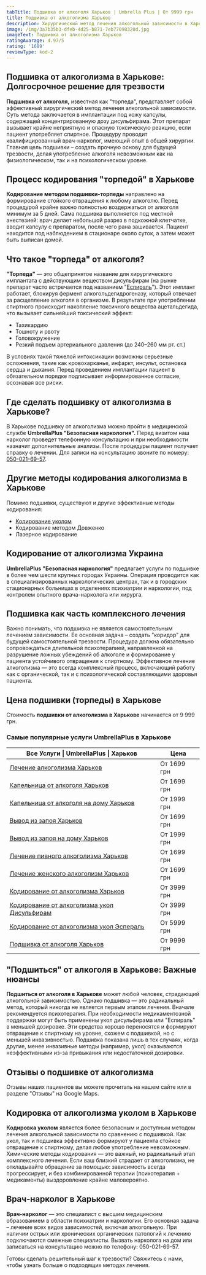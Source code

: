 ```yaml
---
tabTitle: Подшивка от алкоголя Харьков | Umbrella Plus | От 9999 грн
title: Подшивка от алкоголизма Харьков
description: Хирургический метод лечения алкогольной зависимости в Харькове
image: /img/3a7b35b3-dfeb-4d25-b871-7eb77098320d.jpg
imageText: Подшивка от алкоголизма Харьков
ratingAvarage: 4.97/5
rating: '1689'
reviewType: kod-2
---
```


## Подшивка от алкоголизма в Харькове: Долгосрочное решение для трезвости

**Подшивка от алкоголя,** известная как "торпеда", представляет собой эффективный хирургический метод лечения алкогольной зависимости. Суть метода заключается в имплантации под кожу капсулы, содержащей концентрированную дозу дисульфирама. Этот препарат вызывает крайне неприятную и опасную токсическую реакцию, если пациент употребляет спиртное. Процедуру проводит квалифицированный врач-нарколог, имеющий опыт в общей хирургии. Главная цель подшивки – создать прочную основу для будущей трезвости, делая употребление алкоголя невозможным как на физиологическом, так и на психологическом уровне.

## Процесс кодирования "торпедой" в Харькове

**Кодирование методом подшивки-торпеды** направлено на формирование стойкого отвращения к любому алкоголю. Перед процедурой крайне важно полностью воздержаться от алкоголя минимум за 5 дней. Сама подшивка выполняется под местной анестезией: врач делает небольшой разрез в подкожной клетчатке, вводит капсулу с препаратом, после чего рана зашивается. Пациент находится под наблюдением в стационаре около суток, а затем может быть выписан домой.

## Что такое "торпеда" от алкоголя?

**"Торпеда"** — это общепринятое название для хирургического имплантата с действующим веществом дисульфирам (на рынке препарат часто встречается под названием "[Еспираль](https://umbrella-plus.com.ua/kharkiv/kodirovka-ot-alkogolizma-espiarl-kharkiv/)"). Этот имплант работает, блокируя фермент алкогольдегидрогеназу, который отвечает за расщепление алкоголя в организме. В результате при употреблении спиртного происходит накопление токсичного вещества ацетальдегида, что вызывает сильнейший токсический эффект:

* Тахикардию
* Тошноту и рвоту
* Головокружение
* Резкий подъем артериального давления (до 240–260 мм рт. ст.)

В условиях такой тяжелой интоксикации возможны серьезные осложнения, такие как кровохарканье, инфаркт, инсульт, остановка сердца и дыхания. Перед проведением имплантации пациент в обязательном порядке подписывает информированное согласие, осознавая все риски.

## Где сделать подшивку от алкоголизма в Харькове?

В Харькове подшивку от алкоголизма можно пройти в медицинской службе **UmbrellaPlus "Безопасная наркология".** Перед визитом наш нарколог проведет телефонную консультацию и при необходимости назначит дополнительные анализы. После процедуры пациент получает справку о лечении. Для записи на консультацию звоните по номеру: [050-021-69-57](tel:0500216957).

## Другие методы кодирования алкоголизма в Харькове

Помимо подшивки, существуют и другие эффективные методы кодирования:

* [Кодирование уколом](https://umbrella-plus.com.ua/kharkiv/kodirovka-ot-alkogolia-kharkiv/)
* Кодирование методом Довженко
* Лазерное кодирование

## Кодирование от алкоголизма Украина

**UmbrellaPlus "Безопасная наркология"** предлагает услуги по подшивке в более чем шести крупных городах Украины. Операция проводится как в специализированных наркологических центрах, так и в городских стационарных больницах в отделениях психиатрии и наркологии, под контролем опытного врача-нарколога или хирурга.

## Подшивка как часть комплексного лечения

Важно понимать, что подшивка не является самостоятельным лечением зависимости. Ее основная задача – создать "коридор" для будущей самостоятельной трезвости. Процедура должна обязательно сопровождаться длительной психотерапией, направленной на разрушение ложных убеждений об алкоголе и формирование у пациента устойчивого отвращения к спиртному. Эффективное лечение алкоголизма — это всегда комплексный процесс, включающий работу как с органической, так и с психологической составляющими здоровья пациента.

## Цена подшивки (торпеды) в Харькове

Стоимость **подшивки от алкоголизма в Харькове** начинается от 9 999 грн.

### Самые популярные услуги UmbrellaPlus в Харькове

| Все Услуги \| UmbrellaPlus \| Харьков                                                                                          | Цена        |
| ------------------------------------------------------------------------------------------------------------------------------ | ----------- |
| [Лечение алкоголизма Харьков](https://umbrella-plus.com.ua/kharkiv/lechenie-alkogolizma-kharkiv/)                              | От 1699 грн |
| [Капельница от алкоголя Харьков](https://umbrella-plus.com.ua/kharkiv/kapelnica_ot_alkogola_kharkiv/)                          | От 1699 грн |
| [Капельница от алкоголя на дому Харьков](https://umbrella-plus.com.ua/kharkiv/kapelnica_ot_alkogola_na_domy_kharkiv/)          | От 1999 грн |
| [Вывод из запоя Харьков](https://umbrella-plus.com.ua/kharkiv/vivod-iz-zapoia-kharkiv/)                                        | От 1699 грн |
| [Вывод из запоя на дому Харьков](https://umbrella-plus.com.ua/kharkiv/vivod-iz-zapoia-na-domy-kharkiv/)                        | От 1999 грн |
| [Лечение пивного алкоголизма Харьков](https://umbrella-plus.com.ua/kharkiv/lechenie-pivnogo-alkogolizma-kharkiv/)              | От 1699 грн |
| [Лечение женского алкоголизм Харьков](https://umbrella-plus.com.ua/kharkiv/lechenie-jenskogo-alkogolizma-kharkiv/)             | От 1699 грн |
| [Кодирование от алкоголизма Харьков](https://umbrella-plus.com.ua/kharkiv/kodirovka-ot-alkogolia-kharkiv/)                     | От 3999 грн |
| [Кодирование от алкоголизма укол Дисульфирам](https://umbrella-plus.com.ua/kharkiv/kodirovka-ot-alkogolia-disulfiram-kharkiv/) | От 3999 грн |
| [Кодирование от алкоголизма укол Эспераль](https://umbrella-plus.com.ua/kharkiv/kodirovka-ot-alkogolizma-espiarl-kharkiv/)     | От 5999 грн |
| [Подшивка от алкоголя Харьков](https://umbrella-plus.com.ua/kharkiv/podshivka_ot_alkogolizma_kharkiv/)                         | От 9999 грн |

## "Подшиться" от алкоголя в Харькове: Важные нюансы

**Подшиться от алкоголя в Харькове** может любой человек, страдающий алкогольной зависимостью. Однако подшивка — это радикальный метод, который никогда не является первым этапом лечения. Вначале рекомендуется психотерапия. При необходимости медикаментозной поддержки могут быть применены укол дисульфирама или "Еспираль" в меньшей дозировке. Эти средства хорошо переносятся и формируют отвращение к спиртному на уровне, схожем с подшивкой, но с меньшей инвазивностью. Подшивка показана лишь в тех случаях, когда другие, менее инвазивные методы (например, укол) оказываются неэффективными из-за привыкания или недостаточной дозировки.

## Отзывы о подшивке от алкоголизма

Отзывы наших пациентов вы можете прочитать на нашем сайте или в разделе "Отзывы" на Google Maps.

## Кодировка от алкоголизма уколом в Харькове

**Кодировка уколом** является более безопасным и доступным методом лечения алкогольной зависимости по сравнению с подшивкой. Как укол, так и подшивка эффективно формируют у пациента стойкое отвращение к спиртному, делая любое употребление невозможным. Химические методы кодирования — это важный, но радикальный этап комплексного лечения. Если ваш близкий страдает от алкоголизма, не откладывайте обращение за помощью: зависимость всегда прогрессирует, и без комбинированной терапии (психотерапия + медикаменты) выздоровление крайне маловероятно.

## Врач-нарколог в Харькове

**Врач-нарколог** — это специалист с высшим медицинским образованием в области психиатрии и наркологии. Его основная задача – лечение всех видов зависимостей, включая алкогольную. При наличии острых или хронических органических патологий к лечению подключаются смежные специалисты. Вызвать нарколога на дом или записаться на консультацию можно по телефону: 050-021-69-57.

Готовы сделать решительный шаг к трезвости? Свяжитесь с нами, чтобы узнать больше о подходящих методах лечения.
